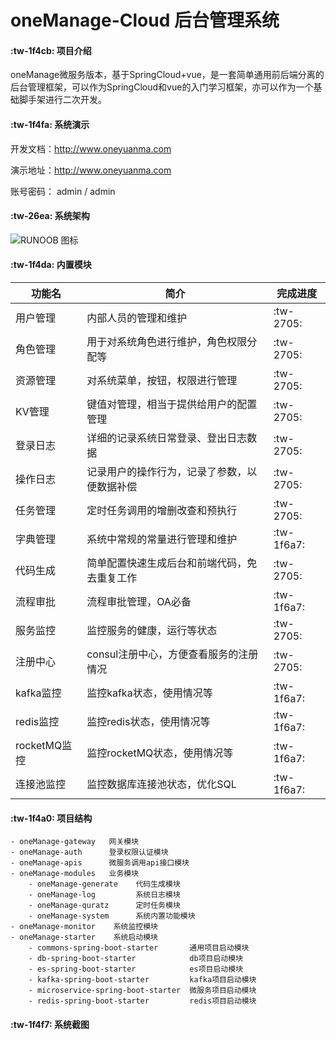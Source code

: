 # oneManage-Cloud 后台管理系统

####  :tw-1f4cb: 项目介绍
oneManage微服务版本，基于SpringCloud+vue，是一套简单通用前后端分离的后台管理框架，可以作为SpringCloud和vue的入门学习框架，亦可以作为一个基础脚手架进行二次开发。

####  :tw-1f4fa: 系统演示

开发文档：http://www.oneyuanma.com

演示地址：http://www.oneyuanma.com

账号密码： admin / admin


####  :tw-26ea: 系统架构

![RUNOOB 图标](https://bj.bcebos.com/v1/oym-img/oneManage/oneManage架构图.jpg "oneManage-Cloud总体架构图")

####  :tw-1f4da: 内置模块

|  功能名 |  简介 | 完成进度  |
|---|---|---|
|  用户管理 |  内部人员的管理和维护 |  :tw-2705:   |
|  角色管理 |  用于对系统角色进行维护，角色权限分配等 |  :tw-2705: |
|  资源管理 |  对系统菜单，按钮，权限进行管理 |  :tw-2705: |
|  KV管理 |  键值对管理，相当于提供给用户的配置管理 |  :tw-2705: |
|  登录日志 |  详细的记录系统日常登录、登出日志数据 | :tw-2705:  |
|  操作日志 |  记录用户的操作行为，记录了参数，以便数据补偿 | :tw-2705:  |
|  任务管理 |  定时任务调用的增删改查和预执行 | :tw-2705:  |
|  字典管理|  系统中常规的常量进行管理和维护 | :tw-1f6a7:  |
|  代码生成 |  简单配置快速生成后台和前端代码，免去重复工作 | :tw-2705:  |
|  流程审批|  流程审批管理，OA必备 | :tw-1f6a7: |
|  服务监控 |  监控服务的健康，运行等状态 | :tw-2705:  |
|  注册中心 |  consul注册中心，方便查看服务的注册情况 | :tw-2705:  |
|  kafka监控 |  监控kafka状态，使用情况等 |  :tw-1f6a7:   |
|  redis监控 |  监控redis状态，使用情况等  | :tw-1f6a7:  |
|  rocketMQ监控 |  监控rocketMQ状态，使用情况等 | :tw-1f6a7:  |
|  连接池监控|  监控数据库连接池状态，优化SQL | :tw-1f6a7:  |


####  :tw-1f4a0: 项目结构


```
- oneManage-gateway   网关模块
- oneManage-auth      登录权限认证模块
- oneManage-apis      微服务调用api接口模块
- oneManage-modules   业务模块
    - oneManage-generate    代码生成模块
    - oneManage-log         系统日志模块
    - oneManage-quratz      定时任务模块
    - oneManage-system      系统内置功能模块
- oneManage-monitor    系统监控模块
- oneManage-starter    系统启动模块
    - commons-spring-boot-starter       通用项目启动模块
    - db-spring-boot-starter            db项目启动模块
    - es-spring-boot-starter            es项目启动模块
    - kafka-spring-boot-starter         kafka项目启动模块
    - microservice-spring-boot-starter  微服务项目启动模块
    - redis-spring-boot-starter         redis项目启动模块

```



####  :tw-1f4f7: 系统截图


